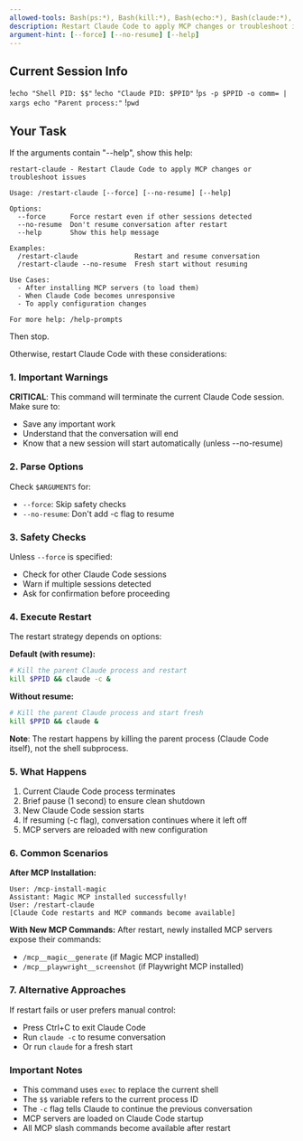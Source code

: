```yaml
---
allowed-tools: Bash(ps:*), Bash(kill:*), Bash(echo:*), Bash(claude:*), Bash(pwd:*), Bash(sleep:*), Bash(sh:*), Bash(xargs:*)
description: Restart Claude Code to apply MCP changes or troubleshoot issues
argument-hint: [--force] [--no-resume] [--help]
---
```



## Current Session Info
!`echo "Shell PID: $$"`
!`echo "Claude PID: $PPID"`
!`ps -p $PPID -o comm= | xargs echo "Parent process:"`
!`pwd`

## Your Task

If the arguments contain "--help", show this help:

```
restart-claude - Restart Claude Code to apply MCP changes or troubleshoot issues

Usage: /restart-claude [--force] [--no-resume] [--help]

Options:
  --force      Force restart even if other sessions detected
  --no-resume  Don't resume conversation after restart
  --help       Show this help message

Examples:
  /restart-claude              Restart and resume conversation
  /restart-claude --no-resume  Fresh start without resuming

Use Cases:
  - After installing MCP servers (to load them)
  - When Claude Code becomes unresponsive
  - To apply configuration changes

For more help: /help-prompts
```

Then stop.

Otherwise, restart Claude Code with these considerations:

### 1. Important Warnings

**CRITICAL**: This command will terminate the current Claude Code session. Make sure to:
- Save any important work
- Understand that the conversation will end
- Know that a new session will start automatically (unless --no-resume)

### 2. Parse Options

Check `$ARGUMENTS` for:
- `--force`: Skip safety checks
- `--no-resume`: Don't add -c flag to resume

### 3. Safety Checks

Unless `--force` is specified:
- Check for other Claude Code sessions
- Warn if multiple sessions detected
- Ask for confirmation before proceeding

### 4. Execute Restart

The restart strategy depends on options:

**Default (with resume):**
```bash
# Kill the parent Claude process and restart
kill $PPID && claude -c &
```

**Without resume:**
```bash
# Kill the parent Claude process and start fresh
kill $PPID && claude &
```

**Note**: The restart happens by killing the parent process (Claude Code itself), not the shell subprocess.

### 5. What Happens

1. Current Claude Code process terminates
2. Brief pause (1 second) to ensure clean shutdown
3. New Claude Code session starts
4. If resuming (-c flag), conversation continues where it left off
5. MCP servers are reloaded with new configuration

### 6. Common Scenarios

**After MCP Installation:**
```
User: /mcp-install-magic
Assistant: Magic MCP installed successfully!
User: /restart-claude
[Claude Code restarts and MCP commands become available]
```

**With New MCP Commands:**
After restart, newly installed MCP servers expose their commands:
- `/mcp__magic__generate` (if Magic MCP installed)
- `/mcp__playwright__screenshot` (if Playwright MCP installed)

### 7. Alternative Approaches

If restart fails or user prefers manual control:
- Press Ctrl+C to exit Claude Code
- Run `claude -c` to resume conversation
- Or run `claude` for a fresh start

### Important Notes

- This command uses `exec` to replace the current shell
- The `$$` variable refers to the current process ID
- The `-c` flag tells Claude to continue the previous conversation
- MCP servers are loaded on Claude Code startup
- All MCP slash commands become available after restart